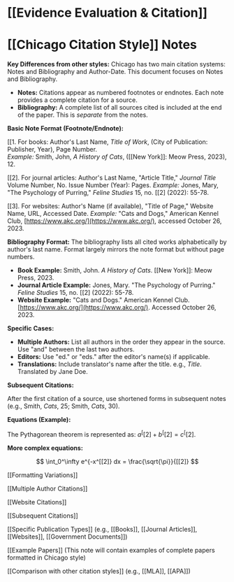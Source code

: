 # [[Evidence Evaluation & Citation]]
# [[Chicago Citation Style]] Notes

**Key Differences from other styles:**  Chicago has two main citation systems:  Notes and Bibliography and Author-Date.  This document focuses on Notes and Bibliography.

* **Notes:**  Citations appear as numbered footnotes or endnotes.  Each note provides a complete citation for a source.
* **Bibliography:** A complete list of all sources cited is included at the end of the paper.  This is *separate* from the notes.


**Basic Note Format (Footnote/Endnote):**

[[1.  For books: Author's Last Name, *Title of Work*, (City of Publication: Publisher, Year), Page Number.  
    *Example:* Smith, John, *A History of Cats*, ([[New York]]: Meow Press, 2023), 12.


[[2]. For journal articles: Author's Last Name, "Article Title," *Journal Title* Volume Number, No. Issue Number (Year): Pages.
    *Example:* Jones, Mary, "The Psychology of Purring," *Feline Studies* 15, no. [[2] (2022): 55-78.


[[3].  For websites: Author's Name (if available), "Title of Page," Website Name, URL, Accessed Date.
    *Example:*  "Cats and Dogs," American Kennel Club, [https://www.akc.org/](https://www.akc.org/), accessed October 26, 2023.


**Bibliography Format:**  The bibliography lists all cited works alphabetically by author's last name.  Format largely mirrors the note format but without page numbers.

* **Book Example:** Smith, John. *A History of Cats*. [[New York]]: Meow Press, 2023.
* **Journal Article Example:** Jones, Mary. "The Psychology of Purring." *Feline Studies* 15, no. [[2] (2022): 55-78.
* **Website Example:** "Cats and Dogs." American Kennel Club.  [https://www.akc.org/](https://www.akc.org/). Accessed October 26, 2023.


**Specific Cases:**

* **Multiple Authors:** List all authors in the order they appear in the source. Use "and" between the last two authors.
* **Editors:** Use "ed." or "eds." after the editor's name(s) if applicable.
* **Translations:** Include translator's name after the title.  e.g.,  *Title*. Translated by Jane Doe.


**Subsequent Citations:**

After the first citation of a source, use shortened forms in subsequent notes (e.g.,  Smith, *Cats*, 25; Smith, *Cats*, 30).

**Equations (Example):**

The Pythagorean theorem is represented as: $a^[[2] + b^[[2] = c^[[2]$.


**More complex equations:**

$$ \int_0^\infty e^{-x^[[2]} dx = \frac{\sqrt{\pi}}{[[2]} $$


[[Formatting Variations]]

[[Multiple Author Citations]]

[[Website Citations]]

[[Subsequent Citations]]


[[Specific Publication Types]]  (e.g.,  [[Books]], [[Journal Articles]], [[Websites]], [[Government Documents]])

[[Example Papers]] (This note will contain examples of complete papers formatted in Chicago style)

[[Comparison with other citation styles]] (e.g., [[MLA]], [[APA]])
